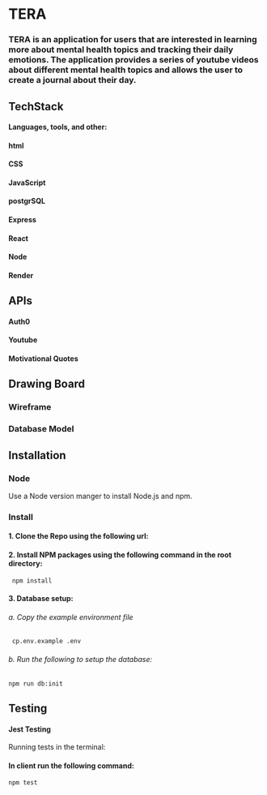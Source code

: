 # TERA

### TERA is an application for users that are interested in learning more about mental health topics and tracking their daily emotions. The application provides a series of youtube videos about different mental health topics and allows the user to create a journal about their day.

## TechStack
#### Languages, tools, and other:
#### html
#### CSS
#### JavaScript
#### postgrSQL
#### Express
#### React
#### Node
#### Render

## APIs

#### Auth0
#### Youtube
#### Motivational Quotes

## Drawing Board
### Wireframe
### Database Model

## Installation

### Node
 Use a Node version manger to install Node.js and npm. 
 
### Install
#### 1. Clone the Repo using the following url: 
#### 2. Install NPM packages using the following command in the root directory:
<code> npm install </code>
#### 3. Database setup:
###### a. Copy the example environment file
<code> cp.env.example .env </code>
###### b. Run the following to setup the database: 
<code>npm run db:init</code>

## Testing
#### Jest Testing 
Running tests in the terminal: 
#### In client run the following command: 
<code>npm test</code>

